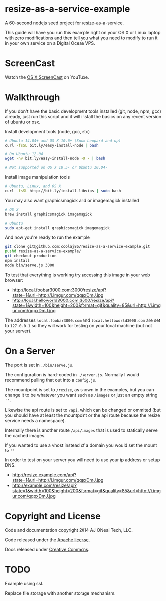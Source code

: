 resize-as-a-service-example
===========================

A 60-second nodejs seed project for resize-as-a-service.

This guide will have you run this example right on your OS X or Linux laptop
with zero modifications and then tell you what you need to modify to run it
in your own service on a Digital Ocean VPS.

ScreenCast
==========

Watch the [OS X ScreenCast](http://youtu.be/1goBiTf2ErA) on YouTube.

Walkthrough
===========

If you don't have the basic development tools installed (git, node, npm, gcc) already,
just run this script and it will install the basics on any recent version of ubuntu or osx.

Install development tools (node, gcc, etc)

```bash
# Ubuntu 14.04+ and OS X 10.6+ (Snow Leopard and up)
curl -fsSL bit.ly/easy-install-node | bash

# On Ubuntu 12.04
wget -nv bit.ly/easy-install-node -O - | bash

# Not supported on OS X 10.5- or Ubuntu 10.04-
```

Install image manipulation tools

```bash
# Ubuntu, Linux, and OS X
curl -fsSL http://bit.ly/install-libvips | sudo bash
```

You may also want graphicsmagick and or imagemagick installed

```bash
# OS X
brew install graphicsmagick imagemagick

# Ubuntu
sudo apt-get install graphicsmagick imagemagick
```

And now you're ready to run the example

```bash
git clone git@github.com:coolaj86/resize-as-a-service-example.git
pushd resize-as-a-service-example/
git checkout production
npm install
node bin/serve.js 3000
```

To test that everything is working try accessing this image in your web browser:

* <http://local.foobar3000.com:3000/resize/api?state=1&url=http://i.imgur.com/qqpxDmJ.jpg>
* <http://local.helloworld3000.com:3000/resize/api?state=1&width=100&height=200&format=gif&quality=85&url=http://i.imgur.com/qqpxDmJ.jpg>

The addresses `local.foobar3000.com` and `local.helloworld3000.com` are set to `127.0.0.1`
so they will work for testing on your local machine (but not your server).

On a Server
====

The port is set in `./bin/serve.js`.

The configuration is hard-coded in `./server.js`. Normally I would recommend pulling that out into a `config.js`.

The mountpoint is set to `/resize`, as shown in the examples, but you can change it to be whatever you want
such as `/images` or just an empty string `''`.

Likewise the api route is set to `/api`, which can be changed or ommited
(but you should have at least the mountpoint or the api route because the resize service needs a namespace).

Internally there is another route `/api/images` that is used to statically serve the cached images.

If you wanted to use a vhost instead of a domain you would set the mount to `''`

In order to test on your server you will need to use your ip address or setup DNS.

* <http://resize.example.com/api?state=1&url=http://i.imgur.com/qqpxDmJ.jpg>
* <http://example.com/resize/api?state=1&width=100&height=200&format=gif&quality=85&url=http://i.imgur.com/qqpxDmJ.jpg>

Copyright and License
===

Code and documentation copyright 2014 AJ ONeal Tech, LLC.

Code released under the [Apache license](https://github.com/coolaj86/resize-as-a-service/blob/master/LICENSE).

Docs released under [Creative Commons](https://github.com/coolaj86/resize-as-a-service/blob/master/LICENSE.DOCS).

TODO
====

Example using ssl.

Replace file storage with another storage mechanism.
